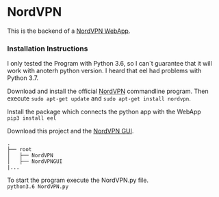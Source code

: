 # NordVPN

This is the backend of a [NordVPN WebApp](https://github.com/HuiiBuh/NordVPNGUI). 


### Installation Instructions
I only tested the Program with Python 3.6, so I can´t guarantee that it will work with anoterh python version. I heard that eel had problems with Python 3.7. 

Download and install the official [NordVPN](https://nordvpn.com/de/download/linux/) commandline program. 
Then execute ```sudo apt-get update``` and ```sudo apt-get install nordvpn```.

Install the package which connects the python app with the WebApp<br>
```pip3 install eel```

Download this project and the [NordVPN GUI](https://github.com/HuiiBuh/NordVPNGUI).
```
.
├── root                   
│   ├── NordVPN
│   ├── NordVPNGUI
|...
```

To start the program execute the NordVPN.py file.<br>
```python3.6 NordVPN.py```

